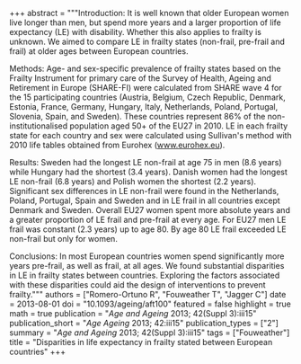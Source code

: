 +++
abstract = """Introduction: It is well known that older European women live longer than men, but spend more years and a larger proportion of life expectancy (LE) with disability. Whether this also applies to frailty is unknown. We aimed to compare LE in frailty states (non-frail, pre-frail and frail) at older ages between European countries.

Methods: Age- and sex-specific prevalence of frailty states based on the Frailty Instrument for primary care of the Survey of Health, Ageing and Retirement in Europe (SHARE-FI) were calculated from SHARE wave 4 for the 15 participating countries (Austria, Belgium, Czech Republic, Denmark, Estonia, France, Germany, Hungary, Italy, Netherlands, Poland, Portugal, Slovenia, Spain, and Sweden). These countries represent 86% of the non-institutionalised population aged 50+ of the EU27 in 2010. LE in each frailty state for each country and sex were calculated using Sullivan's method with 2010 life tables obtained from Eurohex (www.eurohex.eu).

Results: Sweden had the longest LE non-frail at age 75 in men (8.6 years) while Hungary had the shortest (3.4 years). Danish women had the longest LE non-frail (6.8 years) and Polish women the shortest (2.2 years). Significant sex differences in LE non-frail were found in the Netherlands, Poland, Portugal, Spain and Sweden and in LE frail in all countries except Denmark and Sweden. Overall EU27 women spent more absolute years and a greater proportion of LE frail and pre-frail at every age. For EU27 men LE frail was constant (2.3 years) up to age 80. By age 80 LE frail exceeded LE non-frail but only for women.

Conclusions: In most European countries women spend significantly more years pre-frail, as well as frail, at all ages. We found substantial disparities in LE in frailty states between countries. Exploring the factors associated with these disparities could aid the design of interventions to prevent frailty."""
authors = ["Romero-Ortuno R", "Fouweather T", "Jagger C"]
date = 2013-08-01
doi = "10.1093/ageing/aft100"
featured = false
highlight = true
math = true
publication = "*Age and Ageing* 2013; 42(Suppl 3):iii15"
publication_short = "*Age Ageing* 2013; 42:iii15"
publication_types = ["2"]
summary = "*Age and Ageing* 2013; 42(Suppl 3):iii15"
tags = ["Fouweather"]
title = "Disparities in life expectancy in frailty stated between European countries"
+++
